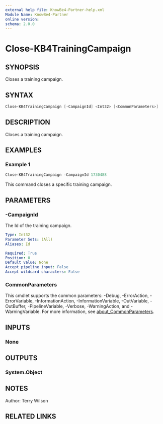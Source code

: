 ```yaml
---
external help file: KnowBe4-Partner-help.xml
Module Name: KnowBe4-Partner
online version:
schema: 2.0.0
---
```


# Close-KB4TrainingCampaign

## SYNOPSIS

Closes a training campaign.

## SYNTAX

```powershell
Close-KB4TrainingCampaign [-CampaignId] <Int32> [<CommonParameters>]
```

## DESCRIPTION

Closes a training campaign.

## EXAMPLES

### Example 1

```powershell
Close-KB4TrainingCampaign -CampaignId 1730488
```

This command closes a specific training campaign.

## PARAMETERS

### -CampaignId

The Id of the training campaign.

```yaml
Type: Int32
Parameter Sets: (All)
Aliases: Id

Required: True
Position: 0
Default value: None
Accept pipeline input: False
Accept wildcard characters: False
```

### CommonParameters

This cmdlet supports the common parameters: -Debug, -ErrorAction, -ErrorVariable, -InformationAction, -InformationVariable, -OutVariable, -OutBuffer, -PipelineVariable, -Verbose, -WarningAction, and -WarningVariable. For more information, see [about_CommonParameters](http://go.microsoft.com/fwlink/?LinkID=113216).

## INPUTS

### None

## OUTPUTS

### System.Object

## NOTES

Author: Terry Wilson

## RELATED LINKS

